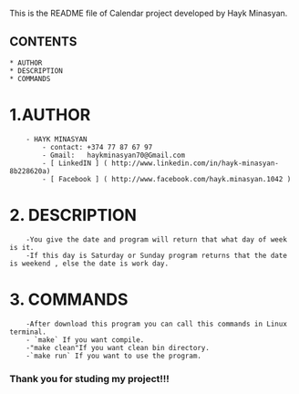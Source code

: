 This is the README file of Calendar project developed by Hayk Minasyan.

## CONTENTS
```
* AUTHOR
* DESCRIPTION
* COMMANDS
```

# 1.AUTHOR
```
	- HAYK MINASYAN
		- contact: +374 77 87 67 97
		- Gmail:   haykminasyan70@Gmail.com
		- [ LinkedIN ] ( http://www.linkedin.com/in/hayk-minasyan-8b228620a)
		- [ Facebook ] ( http://www.facebook.com/hayk.minasyan.1042 )

```
# 2. DESCRIPTION
```
	-You give the date and program will return that what day of week is it.
	-If this day is Saturday or Sunday program returns that the date is weekend , else the date is work day.
```
# 3. COMMANDS
```
	-After download this program you can call this commands in Linux terminal.
	- `make` If you want compile.
	-"make clean"If you want clean bin directory.
	-`make run` If you want to use the program.
```
### Thank you for studing my project!!!

	


